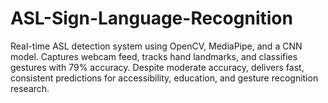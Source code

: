 # ASL-Sign-Language-Recognition
Real-time ASL detection system using OpenCV, MediaPipe, and a CNN model. Captures webcam feed, tracks hand landmarks, and classifies gestures with 79% accuracy. Despite moderate accuracy, delivers fast, consistent predictions for accessibility, education, and gesture recognition research.
